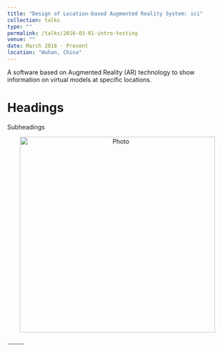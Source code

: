 ```yaml
---
title: "Design of Location-based Augmented Reality System: ici"
collection: talks
type: ""
permalink: /talks/2016-03-01-intro-testing
venue: ""
date: March 2018 - Present
location: "Wuhan, China"
---
```


A software based on Augmented Reality (AR) technology to show information on virtual models at specific locations.

Headings
======

Subheadings
<p align="center">
  <img src="https://yueyuanwen.github.io/files/yueyuanwen.jpg?raw=true" alt="Photo" style="width: 450px;"/> 
</p>
------
